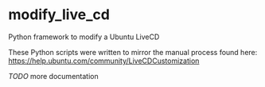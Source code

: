 # modify_live_cd
Python framework to modify a Ubuntu LiveCD

These Python scripts were written to mirror the manual process found here:
https://help.ubuntu.com/community/LiveCDCustomization

*TODO* more documentation
